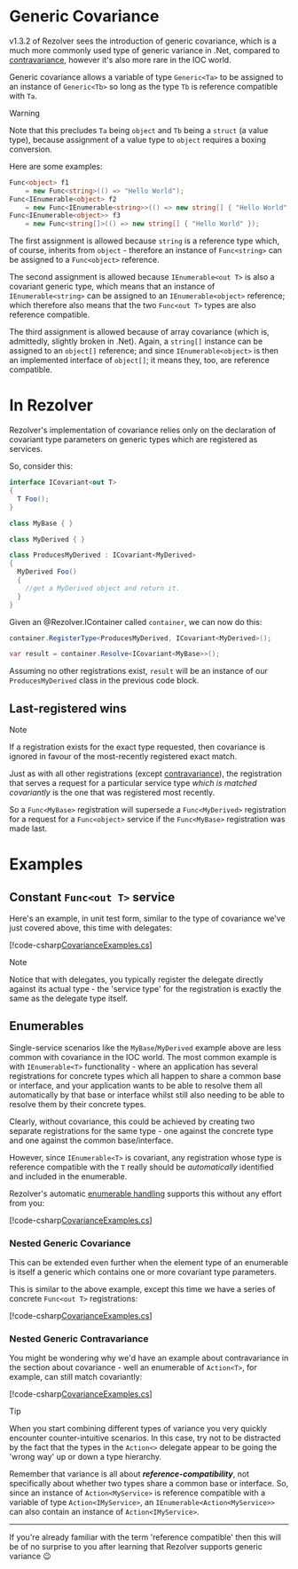 ﻿# Generic Covariance

v1.3.2 of Rezolver sees the introduction of generic covariance, which is a much more commonly used type of 
generic variance in .Net, compared to [contravariance](contravariance.md), however it's also more rare in 
the IOC world.

Generic covariance allows a variable of type `Generic<Ta>` to be assigned to an instance of `Generic<Tb>` 
so long as the type `Tb` is reference compatible with `Ta`.

> [!WARNING]
> Note that this precludes `Ta` being `object` and `Tb` being
> a `struct` (a value type), because assignment of a value type to `object` requires a boxing conversion.

Here are some examples:

```cs
Func<object> f1 
    = new Func<string>(() => "Hello World");
Func<IEnumerable<object> f2 
    = new Func<IEnumerable<string>>(() => new string[] { "Hello World" });
Func<IEnumerable<object>> f3 
    = new Func<string[]>(() => new string[] { "Hello World" });
```

The first assignment is allowed because `string` is a reference type which, of course, inherits from `object` - 
therefore an instance of `Func<string>` can be assigned to a `Func<object>` reference.

The second assignment is allowed because `IEnumerable<out T>` is also a covariant generic type, which means that
an instance of `IEnumerable<string>` can be assigned to an `IEnumerable<object>` reference; which therefore also
means that the two `Func<out T>` types are also reference compatible.

The third assignment is allowed because of array covariance (which is, admittedly, slightly broken in .Net).
Again, a `string[]` instance can be assigned to an `object[]` reference; and since `IEnumerable<object>` is 
then an implemented interface of `object[]`; it means they, too, are reference compatible.

# In Rezolver

Rezolver's implementation of covariance relies only on the declaration of covariant type parameters on generic
types which are registered as services.

So, consider this:

```cs
interface ICovariant<out T>
{
  T Foo();
}

class MyBase { }

class MyDerived { }

class ProducesMyDerived : ICovariant<MyDerived>
{
  MyDerived Foo()
  {
    //get a MyDerived object and return it.
  }
}
```

Given an @Rezolver.IContainer called `container`, we can now do this:

```cs
container.RegisterType<ProducesMyDerived, ICovariant<MyDerived>();

var result = container.Resolve<ICovariant<MyBase>>();
```

Assuming no other registrations exist, `result` will be an instance of our `ProducesMyDerived` class in the
previous code block.

## Last-registered wins

> [!NOTE]
> If a registration exists for the exact type requested, then covariance is ignored in favour of the 
> most-recently registered exact match.

Just as with all other registrations (except [contravariance](contravariance.md)), the registration that 
serves a request for a particular service type *which is matched covariantly* is the one that was registered 
most recently.

So a `Func<MyBase>` registration will supersede a `Func<MyDerived>` registration for a 
request for a `Func<object>` service if the `Func<MyBase>` registration was made last.

# Examples

## Constant `Func<out T>` service

Here's an example, in unit test form, similar to the type of covariance we've just covered above, this time 
with delegates:

[!code-csharp[CovarianceExamples.cs](../../../../../test/Rezolver.Tests.Examples/CovarianceExamples.cs#example1)]

> [!NOTE]
> Notice that with delegates, you typically register the delegate directly against its actual type - the 
> 'service type' for the registration is exactly the same as the delegate type itself.

## Enumerables

Single-service scenarios like the `MyBase`/`MyDerived` example above are less common with covariance in the 
IOC world.  The most common example is with `IEnumerable<T>` functionality - where an application has several 
registrations for concrete types which all happen to share a common base or interface, and your application 
wants to be able to resolve them all automatically by that base or interface whilst still also needing to 
be able to resolve them by their concrete types.

Clearly, without covariance, this could be achieved by creating two separate registrations for the same type - 
one against the concrete type and one against the common base/interface.

However, since `IEnumerable<T>` is covariant, any registration whose type is reference compatible with the `T`
really should be *automatically* identified and included in the enumerable.

Rezolver's automatic [enumerable handling](../enumerables.md) supports this without any effort from you:

[!code-csharp[CovarianceExamples.cs](../../../../../test/Rezolver.Tests.Examples/CovarianceExamples.cs#example2)]

### Nested Generic Covariance

This can be extended even further when the element type of an enumerable is itself a generic which
contains one or more covariant type parameters.

This is similar to the above example, except this time we have a series of concrete `Func<out T>` registrations:

[!code-csharp[CovarianceExamples.cs](../../../../../test/Rezolver.Tests.Examples/CovarianceExamples.cs#example3)]

### Nested Generic Contravariance

You might be wondering why we'd have an example about contravariance in the section about covariance - well
an enumerable of `Action<T>`, for example, can still match covariantly:

[!code-csharp[CovarianceExamples.cs](../../../../../test/Rezolver.Tests.Examples/CovarianceExamples.cs#example4)]

> [!TIP]
> When you start combining different types of variance you very quickly encounter counter-intuitive scenarios.
> In this case, try not to be distracted by the fact that the types in the `Action<>` delegate appear to be
> going the 'wrong way' up or down a type hierarchy.
> 
> Remember that variance is all about _**reference-compatibility**_, not specifically about whether two types share
> a common base or interface.  So, since an instance of `Action<MyService>` is reference compatible with a
> variable of type `Action<IMyService>`, an `IEnumerable<Action<MyService>>` can also contain an
> instance of `Action<IMyService>`.
> ***
> If you're already familiar with the term 'reference compatible' then this will be of no surprise to you
> after learning that Rezolver supports generic variance :wink: